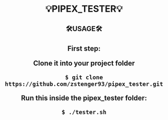 <div align=center>
<h1>💡PIPEX_TESTER💡</h1>
<h2>🛠️USAGE🛠️<h2>
<p>First step:</p>
<p>Clone it into your project folder</p>

```shell
$ git clone https://github.com/zstenger93/pipex_tester.git
```

<p>Run this inside the pipex_tester folder:</p>


```shell
$ ./tester.sh
```

</div>